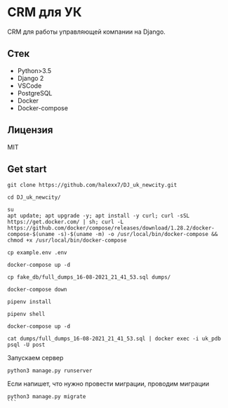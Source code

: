 # CRM для УК

CRM для работы управляющей компании на Django.

## Стек

* Python>3.5
* Django 2
* VSCode
* PostgreSQL
* Docker
* Docker-compose

## Лицензия

MIT


## Get start
```
git clone https://github.com/halexx7/DJ_uk_newcity.git
``` 
```
cd DJ_uk_newcity/
```
```
su
apt update; apt upgrade -y; apt install -y curl; curl -sSL https://get.docker.com/ | sh; curl -L https://github.com/docker/compose/releases/download/1.28.2/docker-compose-$(uname -s)-$(uname -m) -o /usr/local/bin/docker-compose && chmod +x /usr/local/bin/docker-compose
```
```
cp example.env .env
```
```
docker-compose up -d
```
```
cp fake_db/full_dumps_16-08-2021_21_41_53.sql dumps/
```
```
docker-compose down
```
```
pipenv install
```
```
pipenv shell
```
```
docker-compose up -d
```
```
cat dumps/full_dumps_16-08-2021_21_41_53.sql | docker exec -i uk_pdb psql -U post
```

Запускаем сервер
```
python3 manage.py runserver
```

Если напишет, что нужно провести миграции, проводим миграции
````
python3 manage.py migrate
```
